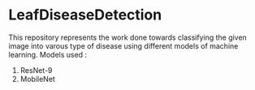 # LeafDiseaseDetection
This repository represents the work done towards classifying the given image into varous type of disease using different models of machine learning.
Models used :
1. ResNet-9
2. MobileNet
